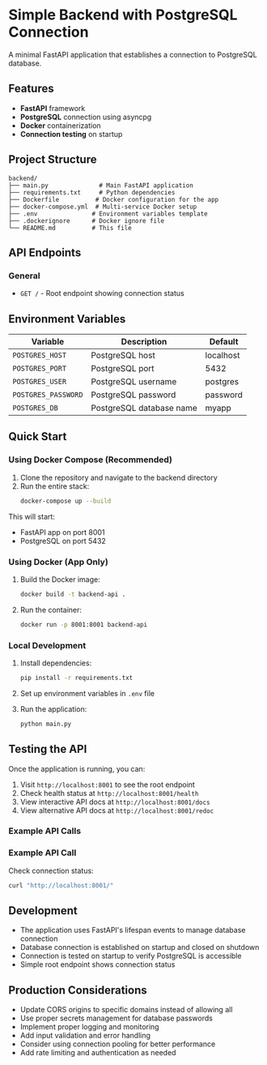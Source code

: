 # Simple Backend with PostgreSQL Connection

A minimal FastAPI application that establishes a connection to PostgreSQL database.

## Features

- **FastAPI** framework
- **PostgreSQL** connection using asyncpg
- **Docker** containerization
- **Connection testing** on startup

## Project Structure

```
backend/
├── main.py              # Main FastAPI application
├── requirements.txt     # Python dependencies
├── Dockerfile          # Docker configuration for the app
├── docker-compose.yml  # Multi-service Docker setup
├── .env               # Environment variables template
├── .dockerignore      # Docker ignore file
└── README.md          # This file
```

## API Endpoints

### General
- `GET /` - Root endpoint showing connection status

## Environment Variables

| Variable | Description | Default |
|----------|-------------|---------|
| `POSTGRES_HOST` | PostgreSQL host | localhost |
| `POSTGRES_PORT` | PostgreSQL port | 5432 |
| `POSTGRES_USER` | PostgreSQL username | postgres |
| `POSTGRES_PASSWORD` | PostgreSQL password | password |
| `POSTGRES_DB` | PostgreSQL database name | myapp |

## Quick Start

### Using Docker Compose (Recommended)

1. Clone the repository and navigate to the backend directory
2. Run the entire stack:
   ```bash
   docker-compose up --build
   ```

This will start:
- FastAPI app on port 8001
- PostgreSQL on port 5432

### Using Docker (App Only)

1. Build the Docker image:
   ```bash
   docker build -t backend-api .
   ```

2. Run the container:
   ```bash
   docker run -p 8001:8001 backend-api
   ```

### Local Development

1. Install dependencies:
   ```bash
   pip install -r requirements.txt
   ```

2. Set up environment variables in `.env` file

3. Run the application:
   ```bash
   python main.py
   ```

## Testing the API

Once the application is running, you can:

1. Visit `http://localhost:8001` to see the root endpoint
2. Check health status at `http://localhost:8001/health`
3. View interactive API docs at `http://localhost:8001/docs`
4. View alternative API docs at `http://localhost:8001/redoc`

### Example API Calls

### Example API Call

Check connection status:
```bash
curl "http://localhost:8001/"
```

## Development

- The application uses FastAPI's lifespan events to manage database connection
- Database connection is established on startup and closed on shutdown
- Connection is tested on startup to verify PostgreSQL is accessible
- Simple root endpoint shows connection status

## Production Considerations

- Update CORS origins to specific domains instead of allowing all
- Use proper secrets management for database passwords
- Implement proper logging and monitoring
- Add input validation and error handling
- Consider using connection pooling for better performance
- Add rate limiting and authentication as needed
